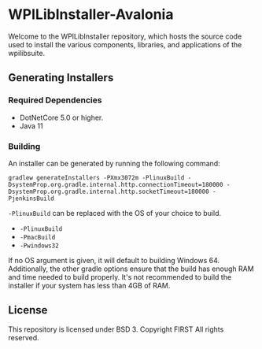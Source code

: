 # WPILibInstaller-Avalonia

Welcome to the WPILibInstaller repository, which hosts the source code used to install the various components, libraries, and applications of the wpilibsuite.

## Generating Installers

### Required Dependencies

- DotNetCore 5.0 or higher.
- Java 11

### Building

An installer can be generated by running the following command:

```
gradlew generateInstallers -PXmx3072m -PlinuxBuild -DsystemProp.org.gradle.internal.http.connectionTimeout=180000 -DsystemProp.org.gradle.internal.http.socketTimeout=180000 -PjenkinsBuild
```

``-PlinuxBuild`` can be replaced with the OS of your choice to build.

- ``-PlinuxBuild``
- ``-PmacBuild``
- ``-Pwindows32``

If no OS argument is given, it will default to building Windows 64. Additionally, the other gradle options ensure that the build has enough RAM and time needed to build properly. It's not recommended to build the installer if your system has less than 4GB of RAM.

## License

This repository is licensed under BSD 3. Copyright FIRST All rights reserved.
